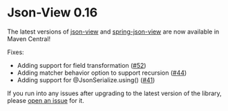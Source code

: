 # Json-View 0.16

The latest versions of [json-view](http://mvnrepository.com/artifact/com.monitorjbl/json-view/0.16) and [spring-json-view](http://mvnrepository.com/artifact/com.monitorjbl/spring-json-view/0.16) are now available in Maven Central! 

Fixes:

* Adding support for field transformation ([#52](https://github.com/monitorjbl/json-view/issues/52))
* Adding matcher behavior option to support recursion ([#44](https://github.com/monitorjbl/json-view/issues/44))
* Adding support for @JsonSerialize.using() ([#41](https://github.com/monitorjbl/json-view/issues/41))

If you run into any issues after upgrading to the latest version of the library, please [open an issue](https://github.com/monitorjbl/json-view/issues) for it.
